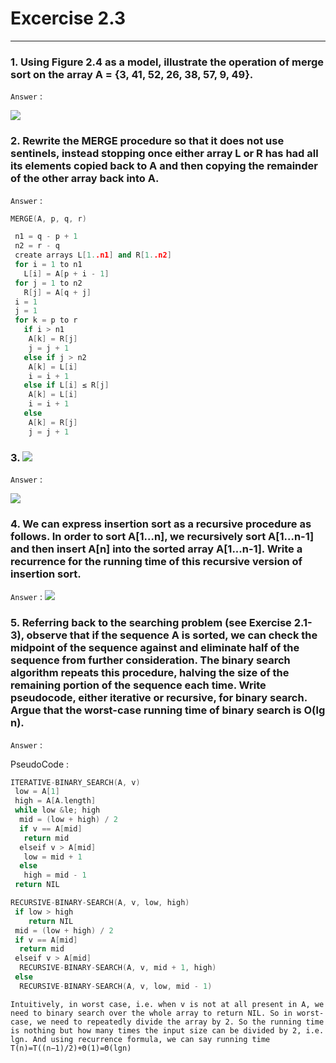 # Excercise 2.3

---

### 1. Using Figure 2.4 as a model, illustrate the operation of merge sort on the array A = {3, 41, 52, 26, 38, 57, 9, 49}.

`Answer` :

![](https://github.com/gzc/CLRS/raw/master/C02-Getting-Started/repo/s3/1.png)

### 2. Rewrite the MERGE procedure so that it does not use sentinels, instead stopping once either array L or R has had all its elements copied back to A and then copying the remainder of the other array back into A.

`Answer` :

```cpp
MERGE(A, p, q, r)

 n1 = q - p + 1
 n2 = r - q
 create arrays L[1..n1] and R[1..n2]
 for i = 1 to n1
   L[i] = A[p + i - 1]
 for j = 1 to n2
   R[j] = A[q + j]
 i = 1
 j = 1
 for k = p to r
   if i > n1
    A[k] = R[j]
    j = j + 1
   else if j > n2
    A[k] = L[i]
    i = i + 1
   else if L[i] ≤ R[j]
    A[k] = L[i]
    i = i + 1
   else
    A[k] = R[j]
    j = j + 1
```

### 3. ![](https://i.ibb.co/xfvDzx4/my-basic-app.png)

`Answer` :

![](https://i.ibb.co/NWXmtnJ/my-basic-app.png)

### 4. We can express insertion sort as a recursive procedure as follows. In order to sort A[1...n], we recursively sort A[1...n-1] and then insert A[n] into the sorted array A[1...n-1]. Write a recurrence for the running time of this recursive version of insertion sort.

`Answer` :
![](https://i.ibb.co/mykT6WX/my-basic-app.png)

### 5. Referring back to the searching problem (see Exercise 2.1-3), observe that if the sequence A is sorted, we can check the midpoint of the sequence against and eliminate half of the sequence from further consideration. The binary search algorithm repeats this procedure, halving the size of the remaining portion of the sequence each time. Write pseudocode, either iterative or recursive, for binary search. Argue that the worst-case running time of binary search is O(lg n).

`Answer` :

PseudoCode :

```cpp
ITERATIVE-BINARY_SEARCH(A, v)
 low = A[1]
 high = A[A.length]
 while low &le; high
  mid = (low + high) / 2
  if v == A[mid]
   return mid
  elseif v > A[mid]
   low = mid + 1
  else
   high = mid - 1
 return NIL
```

```cpp
RECURSIVE-BINARY-SEARCH(A, v, low, high)
 if low > high
    return NIL
 mid = (low + high) / 2
 if v == A[mid]
  return mid
 elseif v > A[mid]
  RECURSIVE-BINARY-SEARCH(A, v, mid + 1, high)
 else
  RECURSIVE-BINARY-SEARCH(A, v, low, mid - 1)
```

`Intuitively, in worst case, i.e. when v is not at all present in A, we need to binary search over the whole array to return NIL. So in worst-case, we need to repeatedly divide the array by 2. So the running time is nothing but how many times the input size can be divided by 2, i.e. lgn. And using recurrence formula, we can say running time T(n)=T((n−1)/2)+Θ(1)=Θ(lgn)`
